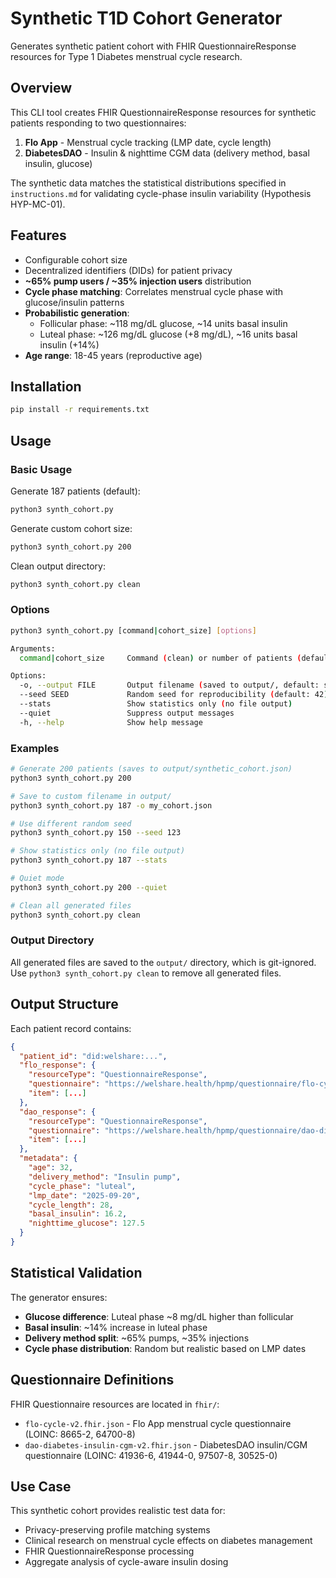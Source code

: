 # Synthetic T1D Cohort Generator

Generates synthetic patient cohort with FHIR QuestionnaireResponse resources for Type 1 Diabetes menstrual cycle research.

## Overview

This CLI tool creates FHIR QuestionnaireResponse resources for synthetic patients responding to two questionnaires:

1. **Flo App** - Menstrual cycle tracking (LMP date, cycle length)
2. **DiabetesDAO** - Insulin & nighttime CGM data (delivery method, basal insulin, glucose)

The synthetic data matches the statistical distributions specified in `instructions.md` for validating cycle-phase insulin variability (Hypothesis HYP-MC-01).

## Features

- Configurable cohort size
- Decentralized identifiers (DIDs) for patient privacy
- **~65% pump users / ~35% injection users** distribution
- **Cycle phase matching**: Correlates menstrual cycle phase with glucose/insulin patterns
- **Probabilistic generation**:
  - Follicular phase: ~118 mg/dL glucose, ~14 units basal insulin
  - Luteal phase: ~126 mg/dL glucose (+8 mg/dL), ~16 units basal insulin (+14%)
- **Age range**: 18-45 years (reproductive age)

## Installation

```bash
pip install -r requirements.txt
```

## Usage

### Basic Usage

Generate 187 patients (default):
```bash
python3 synth_cohort.py
```

Generate custom cohort size:
```bash
python3 synth_cohort.py 200
```

Clean output directory:
```bash
python3 synth_cohort.py clean
```

### Options

```bash
python3 synth_cohort.py [command|cohort_size] [options]

Arguments:
  command|cohort_size     Command (clean) or number of patients (default: 187)

Options:
  -o, --output FILE       Output filename (saved to output/, default: synthetic_cohort.json)
  --seed SEED             Random seed for reproducibility (default: 42)
  --stats                 Show statistics only (no file output)
  --quiet                 Suppress output messages
  -h, --help              Show help message
```

### Examples

```bash
# Generate 200 patients (saves to output/synthetic_cohort.json)
python3 synth_cohort.py 200

# Save to custom filename in output/
python3 synth_cohort.py 187 -o my_cohort.json

# Use different random seed
python3 synth_cohort.py 150 --seed 123

# Show statistics only (no file output)
python3 synth_cohort.py 187 --stats

# Quiet mode
python3 synth_cohort.py 200 --quiet

# Clean all generated files
python3 synth_cohort.py clean
```

### Output Directory

All generated files are saved to the `output/` directory, which is git-ignored. Use `python3 synth_cohort.py clean` to remove all generated files.

## Output Structure

Each patient record contains:

```json
{
  "patient_id": "did:welshare:...",
  "flo_response": {
    "resourceType": "QuestionnaireResponse",
    "questionnaire": "https://welshare.health/hpmp/questionnaire/flo-cycle-v2",
    "item": [...]
  },
  "dao_response": {
    "resourceType": "QuestionnaireResponse",
    "questionnaire": "https://welshare.health/hpmp/questionnaire/dao-diabetes-insulin-cgm-v2",
    "item": [...]
  },
  "metadata": {
    "age": 32,
    "delivery_method": "Insulin pump",
    "cycle_phase": "luteal",
    "lmp_date": "2025-09-20",
    "cycle_length": 28,
    "basal_insulin": 16.2,
    "nighttime_glucose": 127.5
  }
}
```

## Statistical Validation

The generator ensures:
- **Glucose difference**: Luteal phase ~8 mg/dL higher than follicular
- **Basal insulin**: ~14% increase in luteal phase
- **Delivery method split**: ~65% pumps, ~35% injections
- **Cycle phase distribution**: Random but realistic based on LMP dates

## Questionnaire Definitions

FHIR Questionnaire resources are located in `fhir/`:
- `flo-cycle-v2.fhir.json` - Flo App menstrual cycle questionnaire (LOINC: 8665-2, 64700-8)
- `dao-diabetes-insulin-cgm-v2.fhir.json` - DiabetesDAO insulin/CGM questionnaire (LOINC: 41936-6, 41944-0, 97507-8, 30525-0)

## Use Case

This synthetic cohort provides realistic test data for:
- Privacy-preserving profile matching systems
- Clinical research on menstrual cycle effects on diabetes management
- FHIR QuestionnaireResponse processing
- Aggregate analysis of cycle-aware insulin dosing
